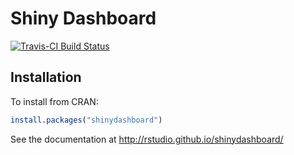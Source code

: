 Shiny Dashboard
===============

[![Travis-CI Build Status](https://travis-ci.org/rstudio/shinydashboard.png?branch=master)](https://travis-ci.org/rstudio/shinydashboard)

## Installation

To install from CRAN:

```R
install.packages("shinydashboard")
```

See the documentation at http://rstudio.github.io/shinydashboard/

